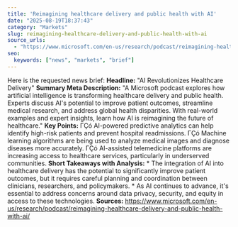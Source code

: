 ```yaml
---
title: 'Reimagining healthcare delivery and public health with AI'
date: "2025-08-19T18:37:43"
category: "Markets"
slug: reimagining-healthcare-delivery-and-public-health-with-ai
source_urls:
  - "https://www.microsoft.com/en-us/research/podcast/reimagining-healthcare-delivery-and-public-health-with-ai/"
seo:
  keywords: ["news", "markets", "brief"]
---
```

Here is the requested news brief:  **Headline:** "AI Revolutionizes Healthcare Delivery"  **Summary Meta Description:** "A Microsoft podcast explores how artificial intelligence is transforming healthcare delivery and public health. Experts discuss AI's potential to improve patient outcomes, streamline medical research, and address global health disparities. With real-world examples and expert insights, learn how AI is reimagining the future of healthcare."  **Key Points:**  ΓÇó AI-powered predictive analytics can help identify high-risk patients and prevent hospital readmissions. ΓÇó Machine learning algorithms are being used to analyze medical images and diagnose diseases more accurately. ΓÇó AI-assisted telemedicine platforms are increasing access to healthcare services, particularly in underserved communities.  **Short Takeaways with Analysis:**  * The integration of AI into healthcare delivery has the potential to significantly improve patient outcomes, but it requires careful planning and coordination between clinicians, researchers, and policymakers. * As AI continues to advance, it's essential to address concerns around data privacy, security, and equity in access to these technologies.  **Sources:** https://www.microsoft.com/en-us/research/podcast/reimagining-healthcare-delivery-and-public-health-with-ai/ 
